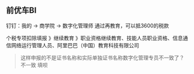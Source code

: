 ## 前优车BI

钉钉：我的 -> 商学院 -> 数字化管理师
通过再教育，可以抵3600的税款

个税专项扣除填报 》继续教育 》职业资格继续教育、技能人员职业资格、信息通信网络运行管理人员、阿里巴巴（中国）教育科技有限公司

> 这样申报的不是证书名称和实际单独证书名称数字化管理专员不一致了？
> 不一致 
> 填呗